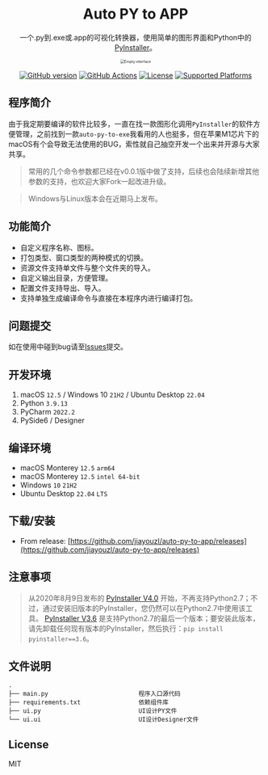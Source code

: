 <h1 align="center">Auto PY to APP</h1>
<p align="center">一个.py到.exe或.app的可视化转换器，使用简单的图形界面和Python中的<a href="https://www.pyinstaller.org/">PyInstaller</a>。</p>

<p align="center">
<img src="https://myimages.25531.com/20220728/iShot_2022-07-28_20.48.17.png" style="zoom:50%;"  alt="Empty interface" />
</p>

<p align="center">
    <a href="https://github.com/jiayouzl/auto-py-to-app/releases"><img src="https://img.shields.io/github/release/jiayouzl/auto-py-to-app/all.svg" alt="GitHub version"></a>
    <a href="https://github.com/jiayouzl/auto-py-to-app/actions"><img src="https://img.shields.io/endpoint.svg?url=https://actions-badge.atrox.dev/atrox/sync-dotenv/badge" alt="GitHub Actions"></a>
    <a href="https://github.com/jiayouzl/auto-py-to-app/blob/master/LICENSE"><img src="https://img.shields.io/github/license/jiayouzl/auto-py-to-app.svg" alt="License"></a>
    <a href="https://pyinstaller.readthedocs.io/en/stable/requirements.html"><img src="https://img.shields.io/badge/platform-Windows%20%7C%20macOS%20%7C%20Linux-lightgrey" alt="Supported Platforms"></a>
</p>

## 程序简介

由于我定期要编译的软件比较多，一直在找一款图形化调用`PyInstaller`的软件方便管理，之前找到一款`auto-py-to-exe`我看用的人也挺多，但在苹果M1芯片下的macOS有个会导致无法使用的BUG，索性就自己抽空开发一个出来并开源与大家共享。

> 常用的几个命令参数都已经在v0.0.1版中做了支持，后续也会陆续新增其他参数的支持，也欢迎大家Fork一起改进升级。

> Windows与Linux版本会在近期马上发布。

## 功能简介
- 自定义程序名称、图标。
- 打包类型、窗口类型的两种模式的切换。
- 资源文件支持单文件与整个文件夹的导入。
- 自定义输出目录，方便管理。
- 配置文件支持导出、导入。
- 支持单独生成编译命令与直接在本程序内进行编译打包。

## 问题提交
如在使用中碰到bug请至[Issues](https://github.com/jiayouzl/auto-py-to-app/issues)提交。

## 开发环境

1. macOS `12.5` / Windows 10 `21H2` / Ubuntu Desktop `22.04`
2. Python `3.9.13`
3. PyCharm `2022.2`
4. PySide6 / Designer

## 编译环境
* macOS Monterey `12.5` `arm64`
* macOS Monterey `12.5` `intel 64-bit`
* Windows `10` `21H2`
* Ubuntu Desktop `22.04` `LTS`

## 下载/安装

- From release: [https://github.com/jiayouzl/auto-py-to-app/releases](https://github.com/jiayouzl/auto-py-to-app/releases)

## 注意事项
> 从2020年8月9日发布的 [PyInstaller V4.0](https://github.com/pyinstaller/pyinstaller/releases/tag/v4.0) 开始，不再支持Python2.7；不过，通过安装旧版本的PyInstaller，您仍然可以在Python2.7中使用该工具。
[PyInstaller V3.6](https://github.com/pyinstaller/pyinstaller/releases/tag/v3.6) 是支持Python2.7的最后一个版本；要安装此版本，请先卸载任何现有版本的PyInstaller，然后执行：`pip install pyinstaller==3.6`。

## 文件说明
```
.
├── main.py                         程序入口源代码
├── requirements.txt                依赖组件库
├── ui.py                           UI设计PY文件
└── ui.ui                           UI设计Designer文件
```

## License

MIT